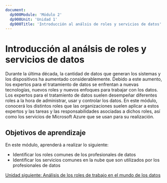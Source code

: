 ```yaml
---
document:
  dp900Module: 'Módulo 2'
  dp900Unit: 'Unidad 1'
  dp900Title: 'Introducción al análsis de roles y servicios de datos'
---
```


# Introducción al análsis de roles y servicios de datos

Durante la última década, la cantidad de datos que generan los sistemas y los dispositivos ha aumentado considerablemente. Debido a este aumento, los expertos para el tratamiento de datos se enfrentan a nuevas tecnologías, nuevos roles y nuevos enfoques para trabajar con los datos. Los expertos para el tratamiento de datos suelen desempeñar diferentes roles a la hora de administrar, usar y controlar los datos. En este módulo, conocerá los distintos roles que las organizaciones suelen aplicar a estos expertos y las tareas y las responsabilidades asociadas a dichos roles, así como los servicios de Microsoft Azure que se usan para su realización.

## Objetivos de aprendizaje

En este módulo, aprenderá a realizar lo siguiente:

* Identificar los roles comunes de los profesionales de datos
* Identificar los servicios comunes en la nube que son utilizados por los profesionales de datos

[Unidad siguiente: Análisis de los roles de trabajo en el mundo de los datos](02-data-work-roles.md)
